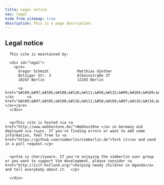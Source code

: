 ```yaml
---
title: Legal notice
nav: legal
hide_from_sitemap: true
description: This is a page description.
---
```


<div class="container">
  <div class="row">
      <div class="col-md-12">
      <h2>Legal notice</h2>

      This site is maintained by:

      <div id="legal">
        <pre>
          Gregor Schmidt             Matthias Günther
          Dolziger Str. 3            Alboinstraße 37
          10247 Berlin               12103 Berlin

          <a href="&#109;&#97;&#105;&#108;&#116;&#111;&#58;&#115;&#99;&#104;&#109;&#105;&#100;&#116;&#64;&#110;&#97;&#99;&#104;&#45;&#118;&#111;&#114;&#110;&#101;&#46;&#101;&#117;">&#115;&#99;&#104;&#109;&#105;&#100;&#116;&#64;&#110;&#97;&#99;&#104;&#45;&#118;&#111;&#114;&#110;&#101;&#46;&#101;&#117;</a>      <a href="&#109;&#97;&#105;&#108;&#116;&#111;&#58;&#109;&#97;&#116;&#116;&#104;&#105;&#97;&#115;&#64;&#119;&#105;&#107;&#105;&#109;&#97;&#116;&#122;&#101;&#46;&#100;&#101;">&#109;&#97;&#116;&#116;&#104;&#105;&#97;&#115;&#64;&#119;&#105;&#107;&#105;&#109;&#97;&#116;&#122;&#101;&#46;&#100;&#101;</a></pre>
      </div>


      <p>This site is hosted via <a href="http://www.webhostone.de/">WebhostOne </a> in Germany and deployed via rsync. If you're finding errors or want to add some information, feel free to <a href="https://github.com/vimberlin/vimberlin.de">fork it</a> and send in a pull request.</p>


      <p>Vim is charityware. If you're enjoying the vimberlin user group or you want to support Vim development, please consider <a href="http://iccf-holland.org/">helping needy children in Uganda</a> and tell everybody about it.  </p>

      </div>
  </div>
</div>

